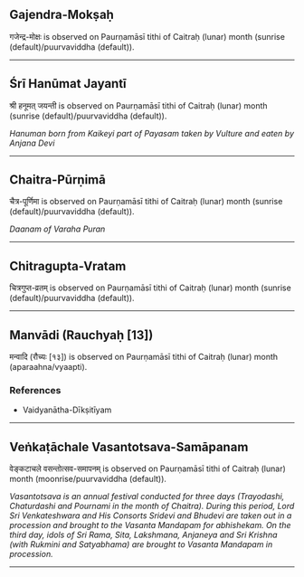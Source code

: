 ## Gajendra-Mokṣaḥ
गजेन्द्र-मोक्षः is observed on Paurṇamāsī tithi of Caitraḥ (lunar) month (sunrise (default)/puurvaviddha (default)).



---
## Śrī Hanūmat Jayantī
श्री हनूमत् जयन्ती is observed on Paurṇamāsī tithi of Caitraḥ (lunar) month (sunrise (default)/puurvaviddha (default)).

_Hanuman born from Kaikeyi part of Payasam taken by Vulture and eaten by Anjana Devi_

---
## Chaitra-Pūrṇimā
चैत्र-पूर्णिमा is observed on Paurṇamāsī tithi of Caitraḥ (lunar) month (sunrise (default)/puurvaviddha (default)).

_Daanam of Varaha Puran_

---
## Chitragupta-Vratam
चित्रगुप्त-व्रतम् is observed on Paurṇamāsī tithi of Caitraḥ (lunar) month (sunrise (default)/puurvaviddha (default)).



---
## Manvādi (Rauchyaḥ [13])
मन्वादि (रौच्यः [१३]) is observed on Paurṇamāsī tithi of Caitraḥ (lunar) month (aparaahna/vyaapti).


### References
* Vaidyanātha-Dīkṣitīyam


---
## Veṅkaṭāchale Vasantotsava-Samāpanam
वेङ्कटाचले वसन्तोत्सव-समापनम् is observed on Paurṇamāsī tithi of Caitraḥ (lunar) month (moonrise/puurvaviddha (default)).

_Vasantotsava is an annual festival conducted for three days (Trayodashi, Chaturdashi and Pournami in the month of Chaitra). During this period, Lord Sri Venkateshwara and His Consorts Sridevi and Bhudevi are taken out in a procession and brought to the Vasanta Mandapam for abhishekam. On the third day, idols of Sri Rama, Sita, Lakshmana, Anjaneya and Sri Krishna (with Rukmini and Satyabhama) are brought to Vasanta Mandapam in procession._

---
